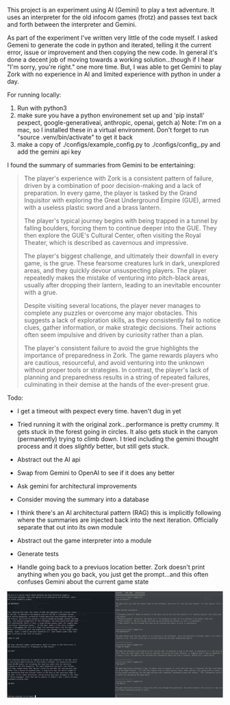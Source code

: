 This project is an experiment using AI (Gemini) to play a text adventure. It uses an interpreter for the old infocom games (frotz) and passes text back and forth between the interpreter and Gemini.

As part of the experiment I've written very little of the code myself. I asked Gemeni to generate the code in python and iterated, telling it the current error, issue or improvement and then copying the new code. In general it's done a decent job of moving towards a working solution...though if I hear "I'm sorry, you're right." one more time. But, I was able to get Gemini to play Zork with no experience in AI and limited experience with python in under a day.

For running locally:
1) Run with python3
2) make sure you have a python environement set up and 'pip install' pexpect, google-generativeai, anthropic, openai, getch
  a) Note: I'm on a mac, so I installed these in a virtual environment. Don't forget to run "source .venv/bin/activate" to get it back
3) make a copy of ./configs/example_config.py to ./configs/config_<game>.py and add the gemini api key

I found the summary of summaries from Gemini to be entertaining:
> The player's experience with Zork is a consistent pattern of failure, driven by a combination of poor decision-making and a lack of preparation. In every game, the player is tasked by the Grand Inquisitor with exploring the Great Underground Empire (GUE), armed with a useless plastic sword and a brass lantern.
> 
> The player's typical journey begins with being trapped in a tunnel by falling boulders, forcing them to continue deeper into the GUE.  They then explore the GUE's Cultural Center, often visiting the Royal Theater, which is described as cavernous and impressive.
> 
> The player's biggest challenge, and ultimately their downfall in every game, is the grue. These fearsome creatures lurk in dark, unexplored areas, and they quickly devour unsuspecting players. The player repeatedly makes the mistake of venturing into pitch-black areas, usually after dropping their lantern, leading to an inevitable encounter with a grue.
> 
> Despite visiting several locations, the player never manages to complete any puzzles or overcome any major obstacles. This suggests a lack of exploration skills, as they consistently fail to notice clues, gather information, or make strategic decisions. Their actions often seem impulsive and driven by curiosity rather than a plan.
> 
> The player's consistent failure to avoid the grue highlights the importance of preparedness in Zork.  The game rewards players who are cautious, resourceful, and avoid venturing into the unknown without proper tools or strategies.  In contrast, the player's lack of planning and preparedness results in a string of repeated failures, culminating in their demise at the hands of the ever-present grue.

Todo:
- I get a timeout with pexpect every time. haven't dug in yet
- Tried running it with the original zork...performance is pretty crummy. It gets stuck in the forest going in circles. It also gets stuck in the canyon (permanently) trying to climb down. I tried including the gemini thought process and it does _slightly_ better, but still gets stuck.
- Abstract out the AI api
- Swap from Gemini to OpenAI to see if it does any better
- Ask gemini for architectural improvements
- Consider moving the summary into a database
- I think there's an AI architectural pattern (RAG) this is implicitly following where the summaries are injected back into the next iteration. Officially separate that out into its own module
- Abstract out the game interpreter into a module
- Generate tests

- Handle going back to a previuos location better. Zork doesn't print anything when you go back, you just get the prompt...and this often confuses Gemini about the current game state

![Alt text](/images/playing_game.png?raw=true "Gemini playing Zork Underground")
